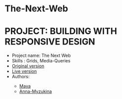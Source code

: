 # The-Next-Web
<h1>PROJECT: BUILDING WITH RESPONSIVE DESIGN</h1>
<ul>
<li>
Project name: The Next Web
</li>
<li>Skills : Grids, Media-Queries</li>
<li><a href="https://thenextweb.com/">Original version</a></li>
<li><a href="https://maya88en.github.io/The-Next-Web/">Live version</a></li>
<li>Authors:</li>
<ul>
<li><a href="https://github.com/maya88en">Maya</a></li>
<li><a href="https://github.com/Anna-Myzukina">Anna-Myzukina</a></li>
</ul>
</ul>
